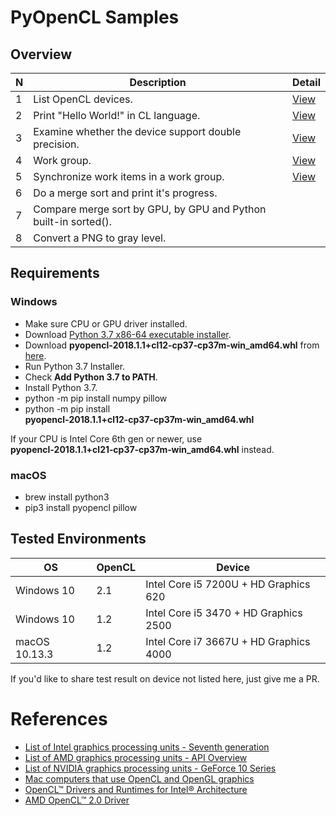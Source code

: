 # PyOpenCL Samples

## Overview

 N | Description | Detail
---- | ---- | ----
1 | List OpenCL devices. | [View](docs/01_devices.md)
2 | Print "Hello World!" in CL language. | [View](docs/02_hello.md)
3 | Examine whether the device support double precision. | [View](docs/03_double.md)
4 | Work group. | [View](docs/04_group.md)
5 | Synchronize work items in a work group. | [View](docs/05_barrier.md)
6 | Do a merge sort and print it's progress. |
7 | Compare merge sort by GPU, by GPU and Python built-in sorted(). |
8 | Convert a PNG to gray level. |

## Requirements

### Windows

* Make sure CPU or GPU driver installed.
* Download [Python 3.7 x86-64 executable installer](https://www.python.org/ftp/python/3.7.0/python-3.7.0-amd64.exe).
* Download **pyopencl‑2018.1.1+cl12‑cp37‑cp37m‑win_amd64.whl** from [here](https://www.lfd.uci.edu/~gohlke/pythonlibs/#pyopencl).
* Run Python 3.7 Installer.
* Check **Add Python 3.7 to PATH**.
* Install Python 3.7.
* python -m pip install numpy pillow
* python -m pip install **pyopencl‑2018.1.1+cl12‑cp37‑cp37m‑win_amd64.whl**

If your CPU is Intel Core 6th gen or newer, use **pyopencl‑2018.1.1+cl21‑cp37‑cp37m‑win_amd64.whl** instead.

### macOS

* brew install python3
* pip3 install pyopencl pillow

## Tested Environments

OS | OpenCL | Device
---- | ---- | ----
Windows 10 | 2.1 | Intel Core i5 7200U + HD Graphics 620
Windows 10 | 1.2 | Intel Core i5 3470 + HD Graphics 2500
macOS 10.13.3 | 1.2 | Intel Core i7 3667U + HD Graphics 4000

If you'd like to share test result on device not listed here, just give me a PR. 

# References

* [List of Intel graphics processing units - Seventh generation](https://en.wikipedia.org/wiki/List_of_Intel_graphics_processing_units#Seventh_generation)
* [List of AMD graphics processing units - API Overview](https://en.wikipedia.org/wiki/List_of_AMD_graphics_processing_units#API_Overview)
* [List of NVIDIA graphics processing units - GeForce 10 Series](https://en.wikipedia.org/wiki/List_of_Nvidia_graphics_processing_units#GeForce_10_series)
* [Mac computers that use OpenCL and OpenGL graphics](https://support.apple.com/en-us/HT202823)
* [OpenCL™ Drivers and Runtimes for Intel® Architecture](https://software.intel.com/en-us/articles/opencl-drivers)
* [AMD OpenCL™ 2.0 Driver](https://support.amd.com/en-us/kb-articles/Pages/OpenCL2-Driver.aspx)
